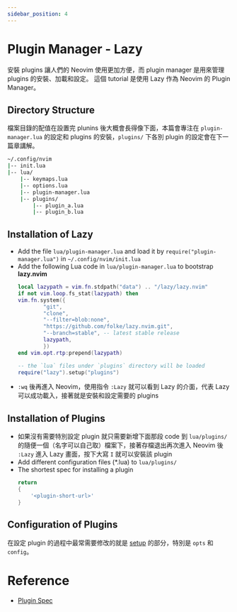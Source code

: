 ```yaml
---
sidebar_position: 4
---
```


# Plugin Manager - Lazy
安裝 plugins 讓人們的 Neovim 使用更加方便，而 plugin manager 是用來管理 plugins 的安裝、加載和設定。
這個 tutorial 是使用 Lazy 作為 Neovim 的 Plugin Manager。

## Directory Structure
檔案目錄的配值在設置完 plunins 後大概會長得像下面，本篇會專注在 `plugin-manager.lua` 的設定和 plugins 的安裝，`plugins/` 下各別 plugin 的設定會在下一篇章講解。
``` bash
~/.config/nvim
|-- init.lua
|-- lua/
    |-- keymaps.lua
    |-- options.lua
    |-- plugin-manager.lua
    |-- plugins/
        |-- plugin_a.lua
        |-- plugin_b.lua
```
## Installation of Lazy
- Add the file `lua/plugin-manager.lua` and load it by `require("plugin-manager.lua")` in `~/.config/nvim/init.lua`
- Add the following Lua code in `lua/plugin-manager.lua` to bootstrap **lazy.nvim**
    ``` lua
    local lazypath = vim.fn.stdpath("data") .. "/lazy/lazy.nvim"
    if not vim.loop.fs_stat(lazypath) then
    vim.fn.system({
            "git",
            "clone",
            "--filter=blob:none",
            "https://github.com/folke/lazy.nvim.git",
            "--branch=stable", -- latest stable release
            lazypath,
            })
    end vim.opt.rtp:prepend(lazypath)

    -- the `lua` files under `plugins` directory will be loaded
    require("lazy").setup("plugins")

    ```
- `:wq` 後再進入 Neovim，使用指令 `:Lazy` 就可以看到 Lazy 的介面，代表 Lazy 可以成功載入，接著就是安裝和設定需要的 plugins

## Installation of Plugins
- 如果沒有需要特別設定 plugin 就只需要新增下面那段 code 到 `lua/plugins/` 的隨便一個（名字可以自己取）檔案下，接著存檔退出再次進入 Neovim 後 `:Lazy` 進入 Lazy 畫面，按下大寫 `I` 就可以安裝該 plugin
- Add different configuration files (*.lua) to `lua/plugins/`
- The shortest spec for installing a plugin
    ``` lua
    return
    {
        '<plugin-short-url>'
    }
    ```

## Configuration of Plugins
在設定 plugin 的過程中最常需要修改的就是 [setup](https://lazy.folke.io/spec#spec-setup) 的部分，特別是 `opts` 和 `config`。


# Reference
- [Plugin Spec](https://lazy.folke.io/spec) 

